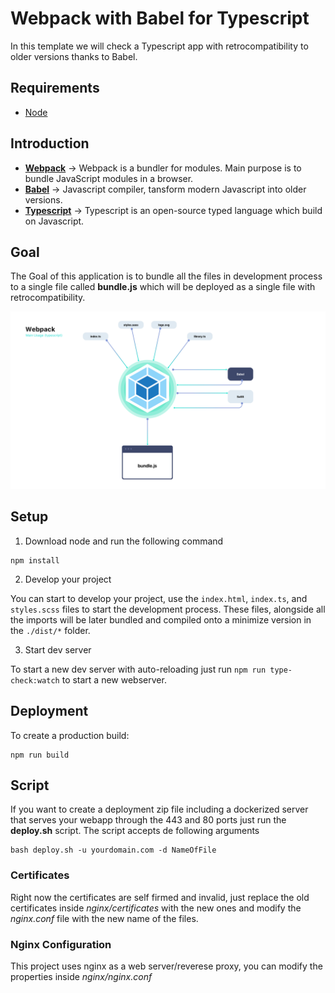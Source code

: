 # Webpack with Babel for Typescript

In this template we will check a Typescript app with retrocompatibility to older versions thanks to Babel.

## Requirements

* [Node](https://nodejs.org/en/)


## Introduction

* **[Webpack](https://webpack.js.org)** -> Webpack is a bundler for modules. Main purpose is to bundle JavaScript modules in a browser.
* **[Babel](https://babeljs.io)** -> Javascript compiler, tansform modern Javascript into older versions.
* **[Typescript](https://www.typescriptlang.org)** -> Typescript is an open-source typed language which build on Javascript.

## Goal

The Goal of this application is to bundle all the files in development process to a single file called **bundle.js** which will be deployed as a single file with retrocompatibility.

![Webpack Flowchart](meta/flowchart-webpack.png)

## Setup

1. Download node and run the following command

```
npm install
```

2. Develop your project

You can start to develop your project, use the ```index.html```, ```index.ts```, and ```styles.scss``` files to start the development process. These files, alongside all the imports will be later bundled and compiled onto a minimize version in the ```./dist/*``` folder.

3. Start dev server

To start a new dev server with auto-reloading just run ```npm run type-check:watch``` to start a new webserver.

## Deployment

To create a production build:

```
npm run build
```

## Script

If you want to create a deployment zip file including a dockerized server that serves your webapp through the 443 and 80 ports just run the **deploy.sh** script.
The script accepts de following arguments

```
bash deploy.sh -u yourdomain.com -d NameOfFile
```

### Certificates
Right now the certificates are self firmed and invalid, just replace the old certificates inside *nginx/certificates* with the new ones and modify the *nginx.conf* file with the new name of the files.

### Nginx Configuration
This project uses nginx as a web server/reverese proxy, you can modify the properties inside *nginx/nginx.conf*